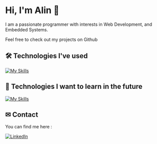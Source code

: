 # Hi, I'm Alin 👋

I am a passionate programmer with interests in Web Development, and Embedded Systems.

Feel free to check out my projects on Github

## 🛠 Technologies I've used

[![My Skills](https://skillicons.dev/icons?i=cpp,c,java,python,arduino,js,jquery,html,css,bootstrap,react,redux,bash,git,postman,nodejs,express,mongo,postgresql,nextjs)](https://skillicons.dev)

## 🧠 Technologies I want to learn in the future

[![My Skills](https://skillicons.dev/icons?i=angular,typescript,tailwindcss,spring)](https://skillicons.dev)

## ✉ Contact
You can find me here : 

[![LinkedIn](https://img.shields.io/badge/LinkedIn-%231877F2.svg?logo=LinkedIn&logoColor=white)](https://www.linkedin.com/in/alin-olteanu/)




